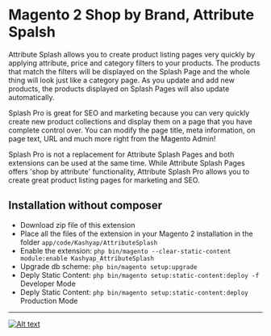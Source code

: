 # Magento 2 Shop by Brand, Attribute Spalsh

Attribute Splash allows you to create product listing pages very quickly by applying attribute, price and category filters to your products. The products that match the filters will be displayed on the Splash Page and the whole thing will look just like a category page. As you update and add new products, the products displayed on Splash Pages will also update automatically.

Splash Pro is great for SEO and marketing because you can very quickly create new product collections and display them on a page that you have complete control over. You can modify the page title, meta information, on page text, URL and much more right from the Magento Admin!

Splash Pro is not a replacement for Attribute Splash Pages and both extensions can be used at the same time. While Attribute Splash Pages offers 'shop by attribute' functionality, Attribute Splash Pro allows you to create great product listing pages for marketing and SEO.

## Installation without composer
* Download zip file of this extension
* Place all the files of the extension in your Magento 2 installation in the folder `app/code/Kashyap/AttributeSplash`
* Enable the extension: `php bin/magento --clear-static-content module:enable Kashyap_AttributeSplash`
* Upgrade db scheme: `php bin/magento setup:upgrade`
* Deply Static Content: `php bin/magento setup:static-content:deploy -f` Developer Mode
* Deply Static Content: `php bin/magento setup:static-content:deploy` Production Mode

---

[![Alt text](https://www.kashyapsoftware.com/pub/media/logo/stores/1/ks_logo.png "kashyapsoftware.com")](https://www.kashyapsoftware.com/)
